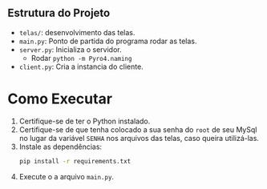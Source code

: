 ## Estrutura do Projeto

- `telas/`: desenvolvimento das telas.
- `main.py`: Ponto de partida do programa rodar as telas.
- `server.py`: Inicializa o servidor.
  - Rodar `python -m Pyro4.naming`
- `client.py`: Cria a instancia do cliente.

# Como Executar

1. Certifique-se de ter o Python instalado.
2. Certifique-se de que tenha colocado a sua senha do `root` de seu MySql no lugar da variável `SENHA` nos arquivos das telas, caso queira utilizá-las.
3. Instale as dependências:
   ```bash
   pip install -r requirements.txt
   ```
4. Execute o a arquivo `main.py`.

   
